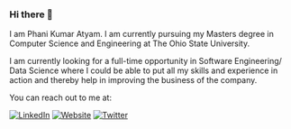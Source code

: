 ### Hi there 👋

I am Phani Kumar Atyam. I am currently pursuing my Masters degree in Computer Science and Engineering at The Ohio State University.

I am currently looking for a full-time opportunity in Software Engineering/ Data Science where I could be able to put all my skills and experience in action and thereby help in improving the business of the company. 

You can reach out to me at:

[![LinkedIn](https://img.shields.io/badge/LinkedIn-phanikumaratyam-%230077B5?style=flat-square&logo=linkedin)](https://www.linkedin.com/in/phanikumaratyam) [![Website](https://img.shields.io/badge/website-phanikumaratyam.me-%23FF7139?style=flat-square&logo=firefox-browser)](http://www.phanikumaratyam.me) [![Twitter](https://img.shields.io/badge/Twitter-thephaniguy-%231DA1F2?style=flat-square&logo=twitter)](https://twitter.com/thephaniguy/)

<!-- 

<link rel="stylesheet" href="https://cdnjs.cloudflare.com/ajax/libs/font-awesome/4.7.0/css/font-awesome.min.css">


<h1>Contact details!</h1>

<h6>You can contact me anywhere!</h6>
<div class="media">
    <a href="mailto:atyam.1@osu.edu?cc=phanikumar.atyam@gmail.com,&subject=Regarding Full-time Opportunities At" target="_blank"><i class="fa fa-envelope"></i></a>
    <a href="https://www.linkedin.com/in/phani-kumar-atyam-56270a99/" target="_blank"><i class="fa fa-linkedin"></i></a>
    <a href="https://live-cura-d8.pantheonsite.io/people/atyam.1" target="_blank"><i class="fa icon-osuP"></i></a> 
    <a href="https://github.com/phanikumaratyam" target="_blank"><i class="fa fa-github"></i></a>  
    <a href="https://www.facebook.com/phanikumar.atyam" target="_blank"><i class="fa fa-facebook"></i></a> 
    <a href="https://twitter.com/thephaniguy" target="_blank"><i class="fa fa-twitter"></i></a>  
</div>

-->


<!--
**phanikumaratyam/phanikumaratyam** is a ✨ _special_ ✨ repository because its `README.md` (this file) appears on your GitHub profile.

Here are some ideas to get you started:

- 🔭 I’m currently working on ...
- 🌱 I’m currently learning ...
- 👯 I’m looking to collaborate on ...
- 🤔 I’m looking for help with ...
- 💬 Ask me about ...
- 📫 How to reach me: ...
- 😄 Pronouns: ...
- ⚡ Fun fact: ...
-->
